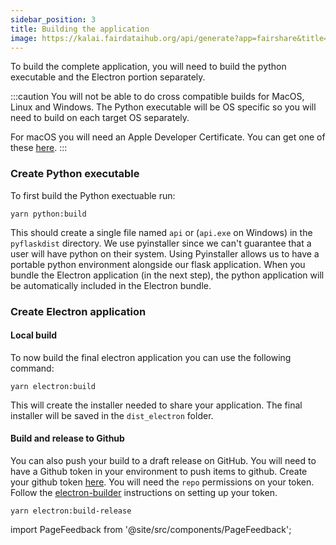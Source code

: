 ```yaml
---
sidebar_position: 3
title: Building the application
image: https://kalai.fairdataihub.org/api/generate?app=fairshare&title=Building%20the%20application&description=For%20Developers&org=fairdataihub
---
```


To build the complete application, you will need to build the python executable and the Electron portion separately.

:::caution
You will not be able to do cross compatible builds for MacOS, Linux and Windows. The Python executable will be OS specific so you will need to build on each target OS separately.

For macOS you will need an Apple Developer Certificate. You can get one of these [here](https://developer.apple.com/support/certificates/).
:::

### Create Python executable

To first build the Python exectuable run:

```shell
yarn python:build
```

This should create a single file named `api` or (`api.exe` on Windows) in the `pyflaskdist` directory. We use pyinstaller since we can't guarantee that a user will have python on their system. Using Pyinstaller allows us to have a portable python environment alongside our flask application. When you bundle the Electron application (in the next step), the python application will be automatically included in the Electron bundle.

### Create Electron application

#### Local build

To now build the final electron application you can use the following command:

```shell
yarn electron:build
```

This will create the installer needed to share your application. The final installer will be saved in the `dist_electron` folder.

#### Build and release to Github

You can also push your build to a draft release on GitHub. You will need to have a Github token in your environment to push items to github. Create your github token [here](https://github.com/settings/tokens). You will need the `repo` permissions on your token. Follow the [electron-builder](https://www.electron.build/configuration/publish) instructions on setting up your token.

```shell
yarn electron:build-release
```

import PageFeedback from '@site/src/components/PageFeedback';

<PageFeedback />

